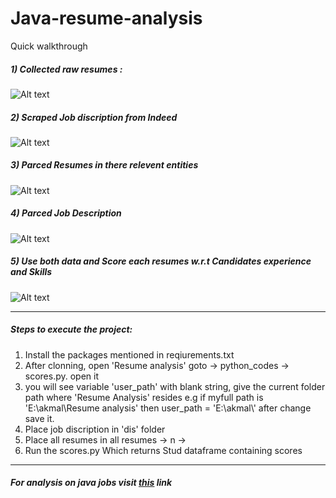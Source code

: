 # Java-resume-analysis
Quick walkthrough

#####  1) Collected raw resumes :

![Alt text](https://drive.google.com/uc?export=view&id=1Ij_0EEUCqvVH8MaTsiM7uBFk9HVzAbJv)

#####  2) Scraped Job discription from Indeed

![Alt text](https://drive.google.com/uc?export=view&id=1Gq4BX2xS1dTVnYap9oLTiAnCLn4DXU_6)

#####  3) Parced Resumes in there relevent entities

![Alt text](https://drive.google.com/uc?export=view&id=11VWhvj_s9sTx85cc4lirDw7UZX0sRUo7)

#####  4) Parced Job Description 

![Alt text](https://drive.google.com/uc?export=view&id=1TW31kUpE2KpMpx5TowBTknclum0OK2WG)

#####  5) Use both data and Score each resumes w.r.t Candidates experience and Skills

![Alt text](https://drive.google.com/uc?export=view&id=1Xc2jmHCSS_tJkl646I7_U4ytNj8C_GGc)
****

##### Steps to execute the project:
1) Install the packages mentioned in reqiurements.txt 
2) After clonning, open 'Resume analysis' goto -> python_codes -> scores.py. open it 
3) you will see variable 'user_path' with blank string, give the current folder path where 'Resume Analysis' resides
   e.g if myfull path is 'E:\\akmal\\Resume analysis' then
   user_path = 'E:\\akmal\\' after change save it.
4) Place job discription in 'dis' folder
5) Place all resumes in all resumes -> n ->
6) Run the scores.py Which returns Stud dataframe containing scores
****

##### For analysis on java jobs visit [this](https://github.com/akmaleache/JAVA-The-Industrail-Need) link
